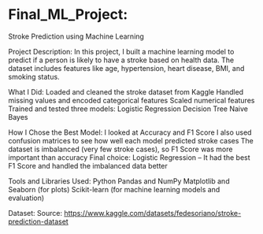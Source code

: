 # Final_ML_Project:
Stroke Prediction using Machine Learning

Project Description:
In this project, I built a machine learning model to predict if a person is likely to have a stroke based on health data. The dataset includes features like age, hypertension, heart disease, BMI, and smoking status.

What I Did:
Loaded and cleaned the stroke dataset from Kaggle
Handled missing values and encoded categorical features
Scaled numerical features
Trained and tested three models:
Logistic Regression
Decision Tree
Naive Bayes 

How I Chose the Best Model:
I looked at Accuracy and F1 Score
I also used confusion matrices to see how well each model predicted stroke cases
The dataset is imbalanced (very few stroke cases), so F1 Score was more important than accuracy
Final choice: Logistic Regression – It had the best F1 Score and handled the imbalanced data better

Tools and Libraries Used:
Python
Pandas and NumPy
Matplotlib and Seaborn (for plots)
Scikit-learn (for machine learning models and evaluation)

Dataset:
Source: https://www.kaggle.com/datasets/fedesoriano/stroke-prediction-dataset
